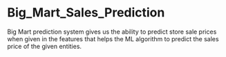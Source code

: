 # Big_Mart_Sales_Prediction
Big Mart prediction system gives us the ability to predict store sale prices when given in the features that helps the ML algorithm to predict the sales price of the given entities. 
